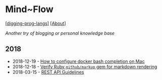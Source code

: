 # Mind~Flow

[[digging-prog-langs](https://github.com/halyph/digging-prog-langs)]  [[About](about.md)]

_Another try of blogging or personal knowledge base_

## 2018

- 2018-12-19 - [How to configure docker bash completion on Mac](2018/2018-12-19-docker-bash-complition.md)
- 2018-12-18 - [Verify Ruby `github/markup` gem for markdown rendering](2018/2018-12-18-github-markup-gem.md) 
- 2018-03-15 - [REST API Guidelines](2018/2018-03-15-rest-api-guidelines.adoc)
